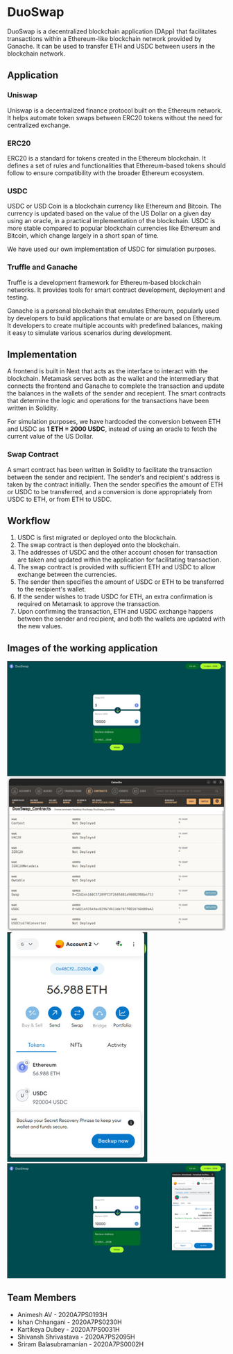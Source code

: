 # DuoSwap
DuoSwap is a decentralized blockchain application (DApp) that facilitates transactions within a Ethereum-like blockchain network provided by Ganache. It can be used to transfer ETH and USDC between users in the blockchain network.

## Application

### Uniswap
Uniswap is a decentralized finance protocol built on the Ethereum network. It helps automate token swaps between ERC20 tokens without the need for centralized exchange.

### ERC20
ERC20 is a standard for tokens created in the Ethereum blockchain. It defines a set of rules and functionalities that Ethereum-based tokens should follow to ensure compatibility with the broader Ethereum ecosystem.

### USDC
USDC or USD Coin is a blockchain currency like Ethereum and Bitcoin. The currency is updated based on the value of the US Dollar on a given day using an oracle, in a practical implementation of the blockchain. USDC is more stable compared to popular blockchain currencies like Ethereum and Bitcoin, which change largely in a short span of time.

We have used our own implementation of USDC for simulation purposes.

### Truffle and Ganache
Truffle is a development framework for Ethereum-based blockchain networks. It provides tools for smart contract development, deployment and testing.

Ganache is a personal blockchain that emulates Ethereum, popularly used by developers to build applications that emulate or are based on Ethereum. It developers to create multiple accounts with predefined balances, making it easy to simulate various scenarios during development.

## Implementation
A frontend is built in Next that acts as the interface to interact with the blockchain. Metamask serves both as the wallet and the intermediary that connects the frontend and Ganache to complete the transaction and update the balances in the wallets of the sender and recepient. The smart contracts that determine the logic and operations for the transactions have been written in Solidity.

For simulation purposes, we have hardcoded the conversion between ETH and USDC as **1 ETH = 2000 USDC**, instead of using an oracle to fetch the current value of the US Dollar.

### Swap Contract
A smart contract has been written in Solidity to facilitate the transaction between the sender and recipient. The sender's and recipient's address is taken by the contract initially. Then the sender specifies the amount of ETH or USDC to be transferred, and a conversion is done appropriately from USDC to ETH, or from ETH to USDC.

## Workflow
1. USDC is first migrated or deployed onto the blockchain.
2. The swap contract is then deployed onto the blockchain.
3. The addresses of USDC and the other account chosen for transaction are taken and updated within the application for facilitating transaction.
4. The swap contract is provided with sufficient ETH and USDC to allow exchange between the currencies.
5. The sender then specifies the amount of USDC or ETH to be transferred to the recipient's wallet.
6. If the sender wishes to trade USDC for ETH, an extra confirmation is required on Metamask to approve the transaction.
7. Upon confirming the transaction, ETH and USDC exchange happens between the sender and recipient, and both the wallets are updated with the new values.

## Images of the working application
<img src='./images/application-frontend.jpeg'>

<img src='./images/ganache.jpeg'>

<img src='./images/metamask-wallet.jpeg'>

<img src='./images/application-frontend-with-wallet.jpeg'>


## Team Members
- Animesh AV - 2020A7PS0193H
- Ishan Chhangani - 2020A7PS0230H
- Kartikeya Dubey - 2020A7PS0031H
- Shivansh Shrivastava - 2020A7PS2095H
- Sriram Balasubramanian - 2020A7PS0002H